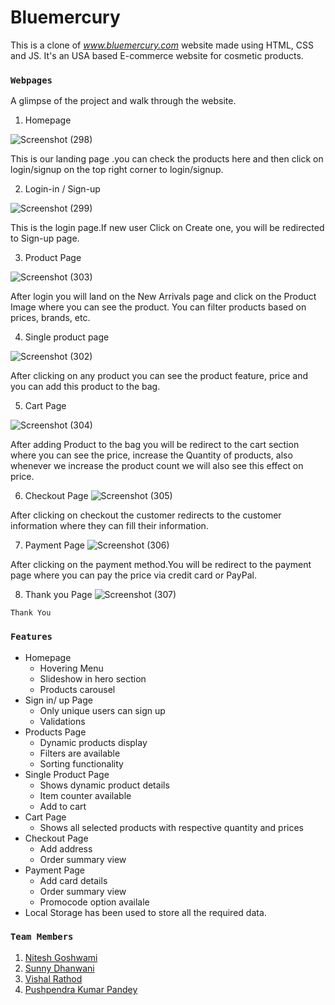 # Bluemercury

This is a clone of *www.bluemercury.com* website made using HTML, CSS and JS. It's an USA based E-commerce website for cosmetic products.

### ```Webpages```

A glimpse of the project and walk through the website.

1. Homepage  

![Screenshot (298)](https://user-images.githubusercontent.com/86410034/129320136-4642eb9e-8500-4058-a8c3-440bb38dafc7.png)

This is our landing page .you can check the products here and then click on login/signup on the top right corner to login/signup.

2. Login-in / Sign-up

![Screenshot (299)](https://user-images.githubusercontent.com/86410034/129320171-44f381c6-89fc-4e8f-ba57-b1159d7caba6.png)

This is the login page.If new user Click on Create one, you will be redirected to Sign-up page.

3. Product Page

![Screenshot (303)](https://user-images.githubusercontent.com/86410034/129320333-f0657102-243a-4ef7-8bb4-82c2c2b4c31d.png)

After login you will land on the New Arrivals page and click on the Product Image where you can see the product.
You can filter products based on prices, brands, etc.

4. Single product page

![Screenshot (302)](https://user-images.githubusercontent.com/86410034/129320370-86c06387-32a0-4b3a-9812-1eda9eaada4b.png)

After clicking on any product you can see the product feature, price and you can add this product to the bag.

5. Cart Page

![Screenshot (304)](https://user-images.githubusercontent.com/86410034/129320717-6ffb9cbe-0b06-4022-8e4c-ae88d860df87.png)

After adding Product to the bag you will be redirect to the cart section where you can see the price, increase the Quantity of products,
also whenever we increase the product count we will also see this effect on price.

6. Checkout Page
![Screenshot (305)](https://user-images.githubusercontent.com/86410034/129320743-a2c2e8ed-e309-4e1a-9bfb-41ce201847da.png)

After clicking on checkout the customer redirects to the customer information where they can fill their information.

7. Payment Page
![Screenshot (306)](https://user-images.githubusercontent.com/86410034/129321544-2316bd85-e770-4952-aa38-b37f0a6d2066.png)

After clicking on the payment method.You will be redirect to the payment page where you can pay the price via credit card or PayPal.

8. Thank you Page
![Screenshot (307)](https://user-images.githubusercontent.com/86410034/129321567-3095fd84-c4e2-45af-961e-6c7576edd5a8.png)

```Thank You```


### ```Features```

- Homepage
  - Hovering Menu
  - Slideshow in hero section
  - Products carousel
- Sign in/ up Page
  - Only unique users can sign up
  - Validations
- Products Page
  - Dynamic products display
  - Filters are available
  - Sorting functionality
- Single Product Page
  - Shows dynamic product details
  - Item counter available
  - Add to cart
- Cart Page
  - Shows all selected products with respective quantity and prices
- Checkout Page 
  - Add address
  - Order summary view
- Payment Page
  - Add card details
  - Order summary view
  - Promocode option availale
- Local Storage has been used to store all the required data.

### ```Team Members```

1. [Nitesh Goshwami](https://github.com/Nitesh-Goshwami)
2. [Sunny Dhanwani](https://github.com/SunnyDhanwani)
3. [Vishal Rathod](https://github.com/Vishal-080)
4. [Pushpendra Kumar Pandey](https://github.com/pandeypushpendra3)
